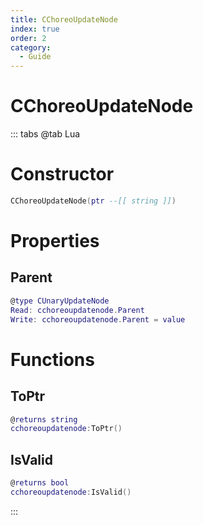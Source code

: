 ```yaml
---
title: CChoreoUpdateNode
index: true
order: 2
category:
  - Guide
---
```


# CChoreoUpdateNode

::: tabs
@tab Lua
# Constructor
```lua
CChoreoUpdateNode(ptr --[[ string ]])
```
# Properties
## Parent 
```lua
@type CUnaryUpdateNode
Read: cchoreoupdatenode.Parent
Write: cchoreoupdatenode.Parent = value
```
# Functions
## ToPtr
```lua
@returns string
cchoreoupdatenode:ToPtr()
```
## IsValid
```lua
@returns bool
cchoreoupdatenode:IsValid()
```

:::